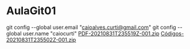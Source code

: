 # AulaGit01
git config --global user.email "caioalves.curti@gmail.com"
git config --global user.name "caiocurti"
[PDF-20210831T235519Z-001.zip](https://github.com/caiocurti/AulaGit01/files/7087316/PDF-20210831T235519Z-001.zip)
[Códigos-20210831T235502Z-001.zip](https://github.com/caiocurti/AulaGit01/files/7087317/Codigos-20210831T235502Z-001.zip)
